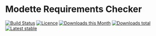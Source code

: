# Modette Requirements Checker

[![Build Status](https://img.shields.io/travis/modette/requirements-checker.svg?style=flat-square)](https://travis-ci.org/modette/requirements-checker)
[![Licence](https://img.shields.io/packagist/l/modette/requirements-checker.svg?style=flat-square)](https://packagist.org/packages/modette/requirements-checker)
[![Downloads this Month](https://img.shields.io/packagist/dm/modette/requirements-checker.svg?style=flat-square)](https://packagist.org/packages/modette/requirements-checker)
[![Downloads total](https://img.shields.io/packagist/dt/modette/requirements-checker.svg?style=flat-square)](https://packagist.org/packages/modette/requirements-checker)
[![Latest stable](https://img.shields.io/packagist/v/modette/requirements-checker.svg?style=flat-square)](https://packagist.org/packages/modette/requirements-checker)
